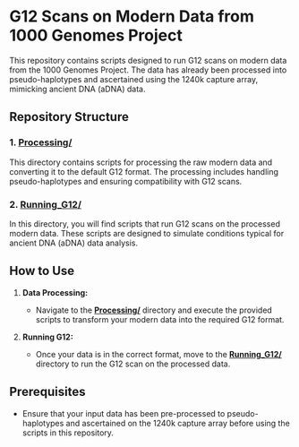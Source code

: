 # G12 Scans on Modern Data from 1000 Genomes Project

This repository contains scripts designed to run G12 scans on modern data from the 1000 Genomes Project. The data has already been processed into pseudo-haplotypes and ascertained using the 1240k capture array, mimicking ancient DNA (aDNA) data.

## Repository Structure

### 1. [**Processing/**](Preprocessing/)
This directory contains scripts for processing the raw modern data and converting it to the default G12 format. The processing includes handling pseudo-haplotypes and ensuring compatibility with G12 scans.

### 2. [**Running_G12/**](Running_G12/)
In this directory, you will find scripts that run G12 scans on the processed modern data. These scripts are designed to simulate conditions typical for ancient DNA (aDNA) data analysis.

## How to Use

1. **Data Processing:**
   - Navigate to the [**Processing/**](Preprocessing/) directory and execute the provided scripts to transform your modern data into the required G12 format.

2. **Running G12:**
   - Once your data is in the correct format, move to the [**Running_G12/**](Running_G12/) directory to run the G12 scan on the processed data.

## Prerequisites

- Ensure that your input data has been pre-processed to pseudo-haplotypes and ascertained on the 1240k capture array before using the scripts in this repository.

